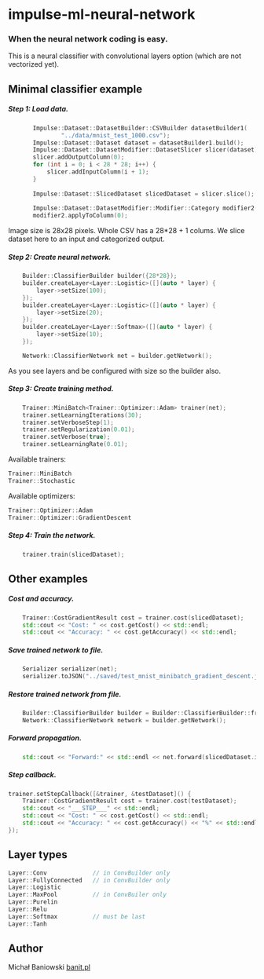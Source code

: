 # impulse-ml-neural-network

### When the neural network coding is easy.

This is a neural classifier with convolutional layers option (which are not vectorized yet).

## Minimal classifier example

##### Step 1: Load data.

```c++
       Impulse::Dataset::DatasetBuilder::CSVBuilder datasetBuilder1(
               "../data/mnist_test_1000.csv");
       Impulse::Dataset::Dataset dataset = datasetBuilder1.build();
       Impulse::Dataset::DatasetModifier::DatasetSlicer slicer(dataset);
       slicer.addOutputColumn(0);
       for (int i = 0; i < 28 * 28; i++) {
           slicer.addInputColumn(i + 1);
       }
   
       Impulse::Dataset::SlicedDataset slicedDataset = slicer.slice();
   
       Impulse::Dataset::DatasetModifier::Modifier::Category modifier2(slicedDataset.output);
       modifier2.applyToColumn(0);
```

Image size is 28x28 pixels. Whole CSV has a 28*28 + 1 colums. We slice dataset here to an input and categorized output.

##### Step 2: Create neural network.

```c++
    Builder::ClassifierBuilder builder({28*28});
    builder.createLayer<Layer::Logistic>([](auto * layer) {
        layer->setSize(100);
    });
    builder.createLayer<Layer::Logistic>([](auto * layer) {
        layer->setSize(20);
    });
    builder.createLayer<Layer::Softmax>([](auto * layer) {
        layer->setSize(10);
    });

    Network::ClassifierNetwork net = builder.getNetwork();
```

As you see layers and be configured with size so the builder also.

##### Step 3: Create training method.

```c++
    Trainer::MiniBatch<Trainer::Optimizer::Adam> trainer(net);
    trainer.setLearningIterations(30);
    trainer.setVerboseStep(1);
    trainer.setRegularization(0.01);
    trainer.setVerbose(true);
    trainer.setLearningRate(0.01);
```

Available trainers:
```c++
Trainer::MiniBatch
Trainer::Stochastic
```

Available optimizers:
```c++
Trainer::Optimizer::Adam
Trainer::Optimizer::GradientDescent
```

##### Step 4: Train the network.

```c++
    trainer.train(slicedDataset);
```

## Other examples

##### Cost and accuracy.

```c++
    Trainer::CostGradientResult cost = trainer.cost(slicedDataset);
    std::cout << "Cost: " << cost.getCost() << std::endl;
    std::cout << "Accuracy: " << cost.getAccuracy() << std::endl;
```

##### Save trained network to file.

```c++
    Serializer serializer(net);
    serializer.toJSON("../saved/test_mnist_minibatch_gradient_descent.json");
```

##### Restore trained network from file.

```c++
    Builder::ClassifierBuilder builder = Builder::ClassifierBuilder::fromJSON("../saved/test_mnist_minibatch_gradient_descent.json");
    Network::ClassifierNetwork network = builder.getNetwork();
```

##### Forward propagation.

```c++
    std::cout << "Forward:" << std::endl << net.forward(slicedDataset.input.getSampleAt(0)->exportToEigen()) << std::endl;
```

##### Step callback.

```c++
trainer.setStepCallback([&trainer, &testDataset]() {
    Trainer::CostGradientResult cost = trainer.cost(testDataset);
    std::cout << "___STEP___" << std::endl;
    std::cout << "Cost: " << cost.getCost() << std::endl;
    std::cout << "Accuracy: " << cost.getAccuracy() << "%" << std::endl;
});
```

## Layer types

```c++
Layer::Conv             // in ConvBuilder only
Layer::FullyConnected   // in ConvBuilder only 
Layer::Logistic
Layer::MaxPool          // in ConvBuiler only
Layer::Purelin
Layer::Relu
Layer::Softmax          // must be last
Layer::Tanh
```

## Author

Michał Baniowski [banit.pl](https://banit.pl)